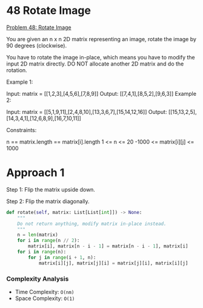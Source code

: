 # 48 Rotate Image

[Problem 48: Rotate Image](https://leetcode.com/problems/rotate-image)

You are given an n x n 2D matrix representing an image, rotate the image by 90 degrees (clockwise).

You have to rotate the image in-place, which means you have to modify the input 2D matrix directly. DO NOT allocate another 2D matrix and do the rotation.

Example 1:

Input: matrix = [[1,2,3],[4,5,6],[7,8,9]]
Output: [[7,4,1],[8,5,2],[9,6,3]]
Example 2:

Input: matrix = [[5,1,9,11],[2,4,8,10],[13,3,6,7],[15,14,12,16]]
Output: [[15,13,2,5],[14,3,4,1],[12,6,8,9],[16,7,10,11]]

Constraints:

n == matrix.length == matrix[i].length
1 <= n <= 20
-1000 <= matrix[i][j] <= 1000

# Approach 1

Step 1: Flip the matrix upside down.

Step 2: Flip the matrix diagonally.

```python
def rotate(self, matrix: List[List[int]]) -> None:
    """
    Do not return anything, modify matrix in-place instead.
    """
    n = len(matrix)
    for i in range(n // 2):
        matrix[i], matrix[n - i - 1] = matrix[n - i - 1], matrix[i]
    for i in range(n):
        for j in range(i + 1, n):
            matrix[i][j], matrix[j][i] = matrix[j][i], matrix[i][j]
```

### Complexity Analysis

- Time Complexity: `O(nm)`
- Space Complexity: `O(1)`
